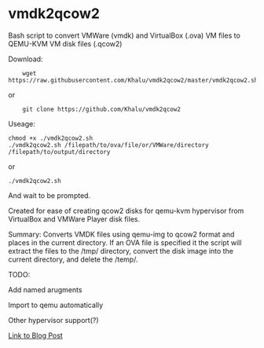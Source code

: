 # vmdk2qcow2
Bash script to convert VMWare (vmdk) and VirtualBox (.ova) VM files to QEMU-KVM VM disk files (.qcow2)

Download:
```
    wget  https://raw.githubusercontent.com/Khalu/vmdk2qcow2/master/vmdk2qcow2.sh
```
or 
```
    git clone https://github.com/Khalu/vmdk2qcow2
```

Useage: 
```
chmod +x ./vmdk2qcow2.sh
./vmdk2qcow2.sh /filepath/to/ova/file/or/VMWare/directory /filepath/to/output/directory
```
or 
```
./vmdk2qcow2.sh
```
And wait to be prompted.

Created for ease of creating qcow2 disks for qemu-kvm hypervisor from VirtualBox and VMWare Player disk files.

Summary:
Converts VMDK files using qemu-img to qcow2 format and places in the current directory. If an OVA file is specified it the script will extract the files to the /tmp/ directory, convert the disk image into the current directory, and delete the /temp/. 

TODO:

Add named arugments

Import to qemu automatically 

Other hypervisor support(?)



[Link to Blog Post](https://n00bsecurityblog.wordpress.com/2019/11/10/how-to-convert-vmware-and-virtualbox-vm-files-to-qemu-kvm/)
